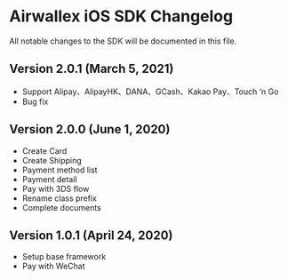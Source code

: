 # Airwallex iOS SDK Changelog
All notable changes to the SDK will be documented in this file.

## Version 2.0.1 (March 5, 2021)
- Support Alipay、AlipayHK、DANA、GCash、Kakao Pay、Touch ‘n Go
- Bug fix

## Version 2.0.0 (June 1, 2020)
- Create Card
- Create Shipping
- Payment method list
- Payment detail
- Pay with 3DS flow
- Rename class prefix
- Complete documents

## Version 1.0.1 (April 24, 2020)
- Setup base framework
- Pay with WeChat
